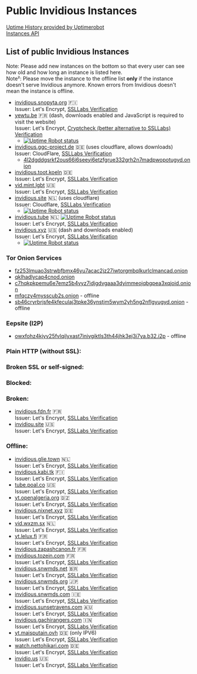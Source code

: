 # Public Invidious Instances

[Uptime History provided by Uptimerobot](https://uptime.invidio.us/)  
[Instances API](https://instances.invidio.us/)

## List of public Invidious Instances
Note: Please add new instances on the bottom so that every user can see how old and how long an instance is listed here.  
Note²: Please move the instance to the offline list **only** if the instance doesn't serve Invidious anymore. Known errors from Invidious doesn't mean the instance is offline.

* [invidious.snopyta.org](https://invidious.snopyta.org/) 🇫🇮  
  Issuer: Let's Encrypt, [SSLLabs Verification](https://www.ssllabs.com/ssltest/analyze.html?d=invidious.snopyta.org)
* [yewtu.be](https://yewtu.be) 🇫🇷 (dash, downloads enabled and JavaScript is required to visit the website)  
  Issuer: Let's Encrypt, [Cryptcheck (better alternative to SSLLabs) Verification](https://cryptcheck.fr/https/yewtu.be)
  - [![Uptime Robot status](https://img.shields.io/uptimerobot/status/m783898765-2a4efa67aa8d1c7be6b1dd9d)](https://status.unixfox.eu/783898765)
* [invidious.ggc-project.de](https://invidious.ggc-project.de) 🇩🇪  (uses cloudflare, allows downloads)  
  Issuer: CloudFlare, [SSLLabs Verification](https://www.ssllabs.com/ssltest/analyze.html?d=invidious.ggc-project.de)
  - [4l2dgddgsrkf2ous66i6seeyi6etzfgrue332grh2n7madpwopotugyd.onion](http://4l2dgddgsrkf2ous66i6seeyi6etzfgrue332grh2n7madpwopotugyd.onion)
* [invidious.toot.koeln](https://invidious.toot.koeln) 🇩🇪  
  Issuer: Let's Encrypt, [SSLLabs Verification](https://www.ssllabs.com/ssltest/analyze.html?d=invidious.toot.koeln)
* [vid.mint.lgbt](https://vid.mint.lgbt/) 🇺🇸  
  Issuer: Let's Encrypt, [SSLLabs Verification](https://www.ssllabs.com/ssltest/analyze.html?d=vid.mint.lgbt)
* [invidious.site](https://invidious.site/) 🇳🇱 (uses cloudflare)  
  Issuer: Cloudflare, [SSLLabs Verification](https://www.ssllabs.com/ssltest/analyze.html?d=invidious.site)
  - [![Uptime Robot status](https://img.shields.io/uptimerobot/status/m785863283-8c8e020f55a036f2fec269d8)](https://status.invidious.site/785863283)
* [invidious.tube](https://invidious.tube/) 🇳🇱  [![Uptime Robot status](https://img.shields.io/uptimerobot/status/m785789197-f3d9d125d986bcc9664df1da?style=social)](https://status.invidious.tube)  
  Issuer: Let's Encrypt, [SSLLabs Verification](https://www.ssllabs.com/ssltest/analyze.html?d=invidious.tube)
* [invidious.xyz](https://invidious.xyz) 🇺🇸 (dash and downloads enabled)  
  Issuer: Let's Encrypt, [SSLLabs Verification](https://www.ssllabs.com/ssltest/analyze.html?d=invidious.xyz)
  - [![Uptime Robot status](https://img.shields.io/uptimerobot/status/m785826809-32636456cfcf403d7066cba6)](https://status.invidious.xyz/785826809)

### Tor Onion Services
* [fz253lmuao3strwbfbmx46yu7acac2jz27iwtorgmbqlkurlclmancad.onion](http://fz253lmuao3strwbfbmx46yu7acac2jz27iwtorgmbqlkurlclmancad.onion/)
* [qklhadlycap4cnod.onion](http://qklhadlycap4cnod.onion/)
* [c7hqkpkpemu6e7emz5b4vyz7idjgdvgaaa3dyimmeojqbgpea3xqjoid.onion](http://c7hqkpkpemu6e7emz5b4vyz7idjgdvgaaa3dyimmeojqbgpea3xqjoid.onion)
* [mfqczy4mysscub2s.onion](http://mfqczy4mysscub2s.onion/) - offline
* [sb46cryrbrjsfe4kfeculaj3tpke36ynstjm5wym2yh5ng2nflgyugyd.onion](http://sb46cryrbrjsfe4kfeculaj3tpke36ynstjm5wym2yh5ng2nflgyugyd.onion) - offline

### Eepsite (I2P)
* [owxfohz4kjyv25fvlqilyxast7inivgiktls3th44jhk3ej3i7ya.b32.i2p](http://owxfohz4kjyv25fvlqilyxast7inivgiktls3th44jhk3ej3i7ya.b32.i2p) - offline


### Plain HTTP (without SSL):



### Broken SSL or self-signed:



### Blocked:



### Broken:
* [invidious.fdn.fr](https://invidious.fdn.fr/) :fr:  
  Issuer: Let's Encrypt, [SSLLabs Verification](https://www.ssllabs.com/ssltest/analyze.html?d=invidious.fdn.fr)
* [invidiou.site](https://invidiou.site/) 🇺🇸  
  Issuer: Let's Encrypt, [SSLLabs Verification](https://www.ssllabs.com/ssltest/analyze.html?d=invidiou.site)

### Offline:
* [invidious.glie.town](https://invidious.glie.town/) 🇳🇱  
  Issuer: Let's Encrypt, [SSLLabs Verification](https://www.ssllabs.com/ssltest/analyze.html?d=invidious.glie.town)
* [invidious.kabi.tk](https://invidious.kabi.tk) 🇫🇮  
  Issuer: Let's Encrypt, [SSLLabs Verification](https://www.ssllabs.com/ssltest/analyze.html?d=invidious.kabi.tk)
* [tube.poal.co](https://tube.poal.co) 🇺🇸  
  Issuer: Let's Encrypt, [SSLLabs Verification](https://www.ssllabs.com/ssltest/analyze.html?d=tube.poal.co)
* [yt.openalgeria.org](https://yt.openalgeria.org) 🇩🇿  
  Issuer: Let's Encrypt, [SSLLabs Verification](https://www.ssllabs.com/ssltest/analyze.html?d=yt.openalgeria.org)
* [invidious.nixnet.xyz](https://invidious.nixnet.xyz) 🇩🇪  
  Issuer: Let's Encrypt, [SSLLabs Verification](https://www.ssllabs.com/ssltest/analyze.html?d=invidious.nixnet.xyz)
* [vid.wxzm.sx](https://vid.wxzm.sx/) 🇳🇱  
  Issuer: Let's Encrypt, [SSLLabs Verification](https://www.ssllabs.com/ssltest/analyze.html?d=vid.wxzm.sx)
* [yt.lelux.fi](https://yt.lelux.fi/) 🇫🇷  
  Issuer: Let's Encrypt, [SSLLabs Verification](https://www.ssllabs.com/ssltest/analyze.html?d=yt.lelux.fi)
* [invidious.zapashcanon.fr](https://invidious.zapashcanon.fr) 🇫🇷 
* [invidious.tozein.com](https://invidious.tozein.com) 🇫🇷  
  Issuer: Let's Encrypt, [SSLLabs Verification](https://www.ssllabs.com/ssltest/analyze.html?d=invidious.tozein.com)
* [invidious.snwmds.net](https://invidious.snwmds.net/) 🇧🇷  
  Issuer: Let's Encrypt, [SSLLabs Verification](https://www.ssllabs.com/ssltest/analyze.html?d=invidious.snwmds.net)
* [invidious.snwmds.org](https://invidious.snwmds.org/) 🇯🇵  
  Issuer: Let's Encrypt, [SSLLabs Verification](https://www.ssllabs.com/ssltest/analyze.html?d=invidious.snwmds.org)
* [invidious.snwmds.com](https://invidious.snwmds.com/) 🇮🇪  
  Issuer: Let's Encrypt, [SSLLabs Verification](https://www.ssllabs.com/ssltest/analyze.html?d=invidious.snwmds.com)
* [invidious.sunsetravens.com](https://invidious.sunsetravens.com/) 🇦🇺  
  Issuer: Let's Encrypt, [SSLLabs Verification](https://www.ssllabs.com/ssltest/analyze.html?d=invidious.sunsetravens.com)
* [invidious.gachirangers.com](https://invidious.gachirangers.com/) 🇮🇳  
  Issuer: Let's Encrypt, [SSLLabs Verification](https://www.ssllabs.com/ssltest/analyze.html?d=invidious.gachirangers.com)
* [yt.maisputain.ovh](https://yt.maisputain.ovh) 🇩🇪  (only IPV6)  
  Issuer: Let's Encrypt, [SSLLabs Verification](https://www.ssllabs.com/ssltest/analyze.html?d=yt.maisputain.ovh)
* [watch.nettohikari.com](https://watch.nettohikari.com/) 🇩🇪  
  Issuer: Let's Encrypt, [SSLLabs Verification](https://www.ssllabs.com/ssltest/analyze.html?d=watch.nettohikari.com)
* [invidio.us](https://invidio.us) 🇺🇸  
  Issuer: Let's Encrypt, [SSLLabs Verification](https://www.ssllabs.com/ssltest/analyze.html?d=invidio.us)
